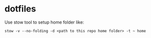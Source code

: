 # dotfiles

Use stow tool to setup home folder like:
```shell
stow -v --no-folding -d <path to this repo home folder> -t ~ home
```

